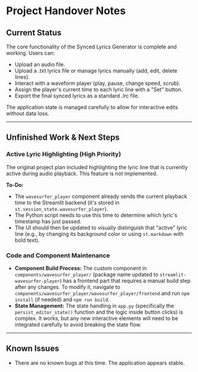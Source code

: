# Project Handover Notes

## Current Status

The core functionality of the Synced Lyrics Generator is complete and working. Users can:
- Upload an audio file.
- Upload a .txt lyrics file or manage lyrics manually (add, edit, delete lines).
- Interact with a waveform player (play, pause, change speed, scrub).
- Assign the player's current time to each lyric line with a "Set" button.
- Export the final synced lyrics as a standard .lrc file.

The application state is managed carefully to allow for interactive edits without data loss.

---

## Unfinished Work & Next Steps

### Active Lyric Highlighting (High Priority)

The original project plan included highlighting the lyric line that is currently active during audio playback. This feature is not implemented.

**To-Do:**
- The `wavesurfer_player` component already sends the current playback time to the Streamlit backend (it's stored in `st.session_state.wavesurfer_player`).
- The Python script needs to use this time to determine which lyric's timestamp has just passed.
- The UI should then be updated to visually distinguish that "active" lyric line (e.g., by changing its background color or using `st.markdown` with bold text).

### Code and Component Maintenance

- **Component Build Process:** The custom component in `components/wavesurfer_player/` (package name updated to `streamlit-wavesurfer-player`) has a frontend part that requires a manual build step after any changes. To modify it, navigate to `components/wavesurfer_player/wavesurfer_player/frontend` and run `npm install` (if needed) and `npm run build`.
- **State Management:** The state handling in `app.py` (specifically the `persist_editor_state()` function and the logic inside button clicks) is complex. It works, but any new interactive elements will need to be integrated carefully to avoid breaking the state flow.

---

## Known Issues

- There are no known bugs at this time. The application appears stable.

